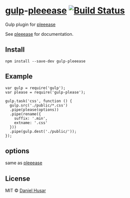 # [gulp](http://gulpjs.com)-[pleeease](https://github.com/iamvdo/pleeease/) [![Build Status](https://secure.travis-ci.org/danielhusar/gulp-pleeease.svg?branch=master)](http://travis-ci.org/danielhusar/gulp-pleeease)

Gulp plugin for [pleeease](https://github.com/iamvdo/pleeease/)

See [pleeease](https://github.com/iamvdo/pleeease/) for documentation.

## Install

```
npm install --save-dev gulp-pleeease
```

## Example

```
var gulp = require('gulp');
var please = require('gulp-please');

gulp.task('css', function () {
  gulp.src('./public/*.css')
  .pipe(please(options))
  .pipe(rename({
    suffix: '.min',
    extname: '.css'
  }))
  .pipe(gulp.dest('./public/'));
});

```

## options

same as [pleeease](https://github.com/iamvdo/pleeease/#options)


## License

MIT © [Daniel Husar](https://github.com/danielhusar)
